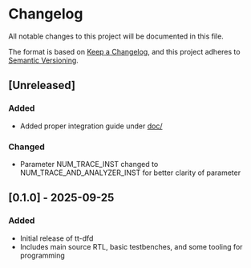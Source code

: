 # Changelog

All notable changes to this project will be documented in this file.

The format is based on [Keep a Changelog](https://keepachangelog.com/en/1.1.0/),
and this project adheres to [Semantic Versioning](https://semver.org/spec/v2.0.0.html).

## [Unreleased]

### Added

- Added proper integration guide under [doc/](doc/)

### Changed

- Parameter NUM_TRACE_INST changed to NUM_TRACE_AND_ANALYZER_INST for better clarity of parameter

## [0.1.0] - 2025-09-25

### Added

- Initial release of tt-dfd
- Includes main source RTL, basic testbenches, and some tooling for programming